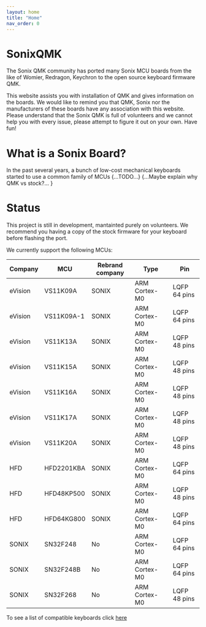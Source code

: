 ```yaml
---
layout: home
title: "Home"
nav_order: 0
---
```


# SonixQMK
The Sonix QMK community has ported many Sonix MCU boards from the like of Womier, Redragon, Keychron to the open source keyboard firmware QMK. 

This website assists you with installation of QMK and gives information on the boards. We would like to remind you that QMK, Sonix nor the manufacturers of these boards have any association with this website. Please understand that the Sonix QMK is full of volunteers and we cannot help you with every issue, please attempt to figure it out on your own. Have fun!

# What is a Sonix Board?
In the past several years, a bunch of low-cost mechanical keyboards started to use a common family of MCUs {...TODO...} {...Maybe explain why QMK vs stock?... }


# Status
This project is still in development, mantainted purely on volunteers. We recommend you having a copy of the stock firmware for your keyboard before flashing the port.

We currently support the following MCUs:


  | Company | MCU        | Rebrand company | Type          | Pin          |
  | ------- | ---------- | --------------- | ------------- | ------------ |
  | eVision | VS11K09A   | SONIX           | ARM Cortex-M0 | LQFP 64 pins |
  | eVision | VS11K09A-1 | SONIX           | ARM Cortex-M0 | LQFP 64 pins |
  | eVision | VS11K13A   | SONIX           | ARM Cortex-M0 | LQFP 48 pins |
  | eVision | VS11K15A   | SONIX           | ARM Cortex-M0 | LQFP 48 pins |
  | eVision | VS11K16A   | SONIX           | ARM Cortex-M0 | LQFP 48 pins |
  | eVision | VS11K17A   | SONIX           | ARM Cortex-M0 | LQFP 48 pins |
  | eVision | VS11K20A   | SONIX           | ARM Cortex-M0 | LQFP 48 pins |
  | HFD     | HFD2201KBA | SONIX           | ARM Cortex-M0 | LQFP 64 pins |
  | HFD     | HFD48KP500 | SONIX           | ARM Cortex-M0 | LQFP 48 pins |
  | HFD     | HFD64KG800 | SONIX           | ARM Cortex-M0 | LQFP 64 pins |
  | SONIX   | SN32F248   | No              | ARM Cortex-M0 | LQFP 64 pins |
  | SONIX   | SN32F248B  | No              | ARM Cortex-M0 | LQFP 64 pins |
  | SONIX   | SN32F268   | No              | ARM Cortex-M0 | LQFP 48 pins |

To see a list of compatible keyboards click [here](compatible_kb.md)
